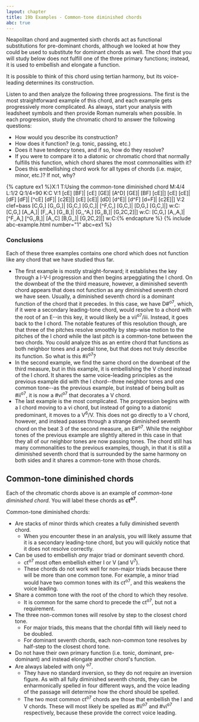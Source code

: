 ```yaml
---
layout: chapter
title: 19b Examples - Common-tone diminished chords
abc: true
---
```


Neapolitan chord and augmented sixth chords act as functional substitutions for pre-dominant chords, although we looked at how they could be used to substitute for dominant chords as well. The chord that you will study below does not fulfill one of the three primary functions; instead, it is used to embellish and elongate a function. 

It is possible to think of this chord using tertian harmony, but its voice-leading determines its construction. 

Listen to and then analyze the following three progressions. The first is the most straightforward example of this chord, and each example gets progressively more complicated. As always, start your analysis with leadsheet symbols and then provide Roman numerals when possible. In each progression, study the chromatic chord to answer the following questions:
- How would you describe its construction?
- How does it function? (e.g. tonic, passing, etc.) 
- Does it have tendency tones, and if so, how do they resolve?
- If you were to compare it to a diatonic or chromatic chord that normally fulfills this function, which chord shares the most commonalities with it? 
- Does this embellishing chord work for all types of chords (i.e. major, minor, etc.)? If not, why?

{% capture ex1 %}X:1
T:Using the common-tone diminished chord
M:4/4
L:1/2
Q:1/4=90
K:C
V:1
[cE] [BF]| [cE] [GE]| [A^D] [GE]| [BF] [cE]|]
[cE] [cE]| [dF] [dF]| [^cE] [dF]| [c2E]|]
[cE] [cE]| [dD] [d^E]| [d^F] [d=F]| [c2E]|]
V:2 clef=bass
[C,G,] [G,,G,]| [G,C,] [G,C,]| [^F,C,] [G,C,]| [D,G,] [G,C,]|]
w:C:
[C,G,] [A,,A,]| [F,,A,] [G,,B,]| [G,,^A,] [G,,B,]| [G,2C,2]|]
w:C:
[C,G,] [A,,A,]| [^F,,A,] [^G,,B,]| [A,,C] [B,G,,]| [G,2C,2]|]
w:C:{% endcapture %}
{% include abc-example.html number="1" abc=ex1 %}

### Conclusions

Each of these three examples contains one chord which does not function like any chord that we have studied thus far. 
- The first example is mostly straight-forward; it establishes the key through a I-V-I progression and then begins arpeggiating the I chord. On the downbeat of the the third measure, however, a diminished seventh chord appears that does not function as any diminished seventh chord we have seen. Usually, a diminished seventh chord is a dominant function of the chord that it precedes. In this case, we have D#<sup>o7</sup>, which, if it were a secondary leading-tone chord, would resolve to a chord with the root of an E--in this key, it would likely be a vii<sup>o7</sup>/iii. Instead, it goes back to the I chord. The notable features of this resolution though, are that three of the pitches resolve smoothly by step-wise motion to the pitches of the I chord while the last pitch is a common-tone between the two chords. You could analyze this as an entire chord that functions as both neighbor tones and a pedal tone, but that does not truly describe its function. So what is this #ii<sup>o7</sup>?
- In the second example, we find the same chord on the downbeat of the third measure, but in this example, it is embellishing the V chord instead of the I chord. It shares the same voice-leading principles as the previous example did with the I chord--three neighbor tones and one common tone--as the previous example, but instead of being built as #ii<sup>o7</sup>, it is now a #vi<sup>o7</sup> that decorates a V chord.
- The last example is the most complicated. The progression begins with a I chord moving to a vi chord, but instead of going to a diatonic predominant, it moves to a V<sup>6</sup>/V. This does not go directly to a V chord, however, and instead passes through a strange diminished seventh chord on the beat 3 of the second measure, an E#<sup>o7</sup>. While the neighbor tones of the previous example are slightly altered in this case in that they all of our neighbor tones are now passing tones. The chord still has many commonalities to the previous examples, though, in that it is still a diminished seventh chord that is surrounded by the same harmony on both sides and it shares a common-tone with those chords. 

## Common-tone diminished chords

Each of the chromatic chords above is an example of *common-tone diminished chord*. You will label these chords as **ct<sup>o7</sup>**. 

Common-tone diminished chords:
- Are stacks of minor thirds which creates a fully diminished seventh chord.
    - When you encounter these in an analysis, you will likely assume that it is a secondary leading-tone chord, but you will quickly notice that it does not resolve correctly.
- Can be used to embellish *any* major triad or dominant seventh chord.
    - ct<sup>o7</sup> most often embellish either I or V (and V<sup>7</sup>).
    - These chords do not work well for non-major triads because there will be more than one common tone. For example, a minor triad would have two common tones with its ct<sup>o7</sup>, and this weakens the voice leading.
- Share a common tone with the root of the chord to which they resolve. 
    - It is common for the same chord to precede the ct<sup>o7</sup>, but not a requirement.
- The three non-common tones will resolve by step to the closest chord tone.
    - For major triads, this means that the chordal fifth will likely need to be doubled.
    - For dominant seventh chords, each non-common tone resolves by half-step to the closest chord tone.
- Do not have their own primary function (i.e. tonic, dominant, pre-dominant) and instead elongate another chord's function.
- Are always labeled with only <sup>o7</sup>.
    - They have no standard inversion, so they do not require an inversion figure. As with all fully diminished seventh chords, they can be enharmonically spelled in four different ways, and the voice leading of the passage will determine how the chord should be spelled.
    - The two most common ct<sup>o7</sup> chords are those that embellish the I and V chords. These will most likely be spelled as #ii<sup>o7</sup> and #vi<sup>o7</sup> respectively, because these provide the correct voice leading.
